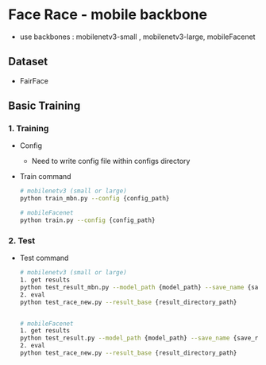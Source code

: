 # Face Race - mobile backbone

- use backbones : mobilenetv3-small , mobilenetv3-large, mobileFacenet


## Dataset
- FairFace


## Basic Training
### 1. Training

- Config
  - Need to write config file within configs directory

- Train command
  ```bash
  # mobilenetv3 (small or large)
  python train_mbn.py --config {config_path}

  # mobileFacenet
  python train.py --config {config_path}
  ```

### 2. Test

- Test command
  ```bash
  # mobilenetv3 (small or large)
  1. get results
  python test_result_mbn.py --model_path {model_path} --save_name {save_result_name} --load_type {backbone load_type}
  2. eval
  python test_race_new.py --result_base {result_directory_path}


  # mobileFacenet
  1. get results
  python test_result.py --model_path {model_path} --save_name {save_result_name}
  2. eval
  python test_race_new.py --result_base {result_directory_path}

  ```